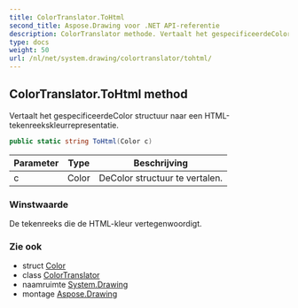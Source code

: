```yaml
---
title: ColorTranslator.ToHtml
second_title: Aspose.Drawing voor .NET API-referentie
description: ColorTranslator methode. Vertaalt het gespecificeerdeColor structuur naar een HTMLtekenreekskleurrepresentatie.
type: docs
weight: 50
url: /nl/net/system.drawing/colortranslator/tohtml/
---
```

## ColorTranslator.ToHtml method

Vertaalt het gespecificeerdeColor structuur naar een HTML-tekenreekskleurrepresentatie.

```csharp
public static string ToHtml(Color c)
```

| Parameter | Type | Beschrijving |
| --- | --- | --- |
| c | Color | DeColor structuur te vertalen. |

### Winstwaarde

De tekenreeks die de HTML-kleur vertegenwoordigt.

### Zie ook

* struct [Color](../../color/)
* class [ColorTranslator](../)
* naamruimte [System.Drawing](../../colortranslator/)
* montage [Aspose.Drawing](../../../)


